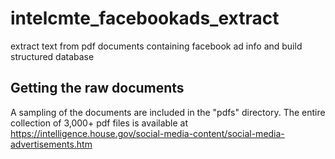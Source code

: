 # intelcmte_facebookads_extract
extract text from pdf documents containing facebook ad info and build structured database

## Getting the raw documents
A sampling of the documents are included in the "pdfs" directory. The entire collection of 3,000+ pdf files is available at https://intelligence.house.gov/social-media-content/social-media-advertisements.htm
